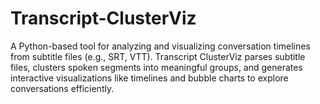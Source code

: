 # Transcript-ClusterViz
A Python-based tool for analyzing and visualizing conversation timelines from subtitle files (e.g., SRT, VTT). Transcript ClusterViz parses subtitle files, clusters spoken segments into meaningful groups, and generates interactive visualizations like timelines and bubble charts to explore conversations efficiently.
